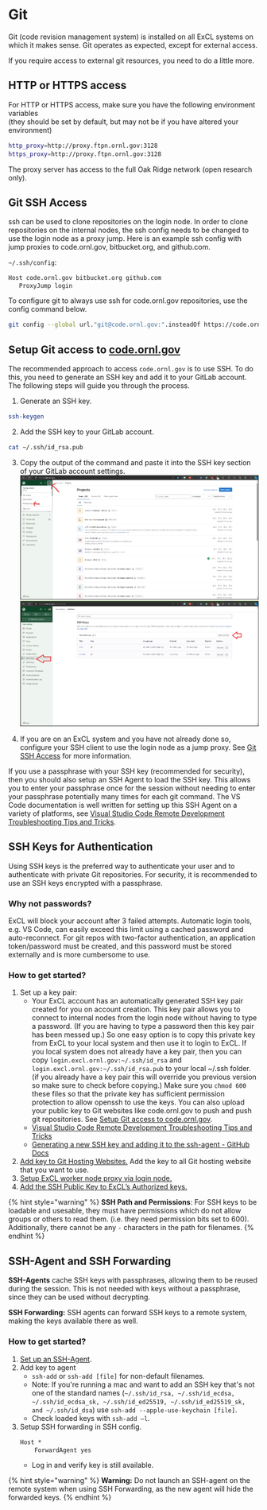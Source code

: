 # Git

Git (code revision management system) is installed on all ExCL systems on which it makes sense. Git operates as expected, except for external access.

If you require access to external git resources, you need to do a little more.

## HTTP or HTTPS access

For HTTP or HTTPS access, make sure you have the following environment variables\
(they should be set by default, but may not be if you have altered your environment)

```bash
http_proxy=http://proxy.ftpn.ornl.gov:3128
https_proxy=http://proxy.ftpn.ornl.gov:3128
```

The proxy server has access to the full Oak Ridge network (open research only).

## Git SSH Access

ssh can be used to clone repositories on the login node. In order to clone repositories on the internal nodes, the ssh config needs to be changed to use the login node as a proxy jump. Here is an example ssh config with jump proxies to code.ornl.gov, bitbucket.org, and github.com.

`~/.ssh/config`:
```config
Host code.ornl.gov bitbucket.org github.com
   ProxyJump login
```

To configure git to always use ssh for code.ornl.gov repositories, use the config command below.

```bash
git config --global url."git@code.ornl.gov:".insteadOf https://code.ornl.gov/
```

## Setup Git access to [code.ornl.gov](https://code.ornl.gov)

The recommended approach to access `code.ornl.gov` is to use SSH. To do this, you need to generate an SSH key and add it to your GitLab account. The following steps will guide you through the process.

1. Generate an SSH key.

```bash
ssh-keygen
```

2. Add the SSH key to your GitLab account.

```bash
cat ~/.ssh/id_rsa.pub
```

3. Copy the output of the command and paste it into the SSH key section of your GitLab account settings.  
    ![code-ornl-user-preferences](../assets/code-ornl-user-preferences.png)
    ![code-ornl-ssh-keys.png](../assets/code-ornl-ssh-keys.png)

4. If you are on an ExCL system and you have not already done so, configure your SSH client to use the login node as a jump proxy. See [Git SSH Access](#git-ssh-access) for more information.

If you use a passphrase with your SSH key (recommended for security), then you should also setup an SSH Agent to load the SSH key. This allows you to enter your passphrase once for the session without needing to enter your passphrase potentially many times for each git command. The VS Code documentation is well written for setting up this SSH Agent on a variety of platforms, see [Visual Studio Code Remote Development Troubleshooting Tips and Tricks](https://code.visualstudio.com/docs/remote/troubleshooting#_setting-up-the-ssh-agent).

## SSH Keys for Authentication

Using SSH keys is the preferred way to authenticate your user and to authenticate with private Git repositories. For security, it is recommended to use an SSH keys encrypted with a passphrase.

### Why not passwords?

ExCL will block your account after 3 failed attempts. Automatic login tools, e.g. VS Code, can easily exceed this limit using a cached password and auto-reconnect.
For git repos with two-factor authentication, an application token/password must be created, and this password must be stored externally and is more cumbersome to use.

### How to get started?

1. Set up a key pair:
    - Your ExCL account has an automatically generated SSH key pair created for you on account creation. This key pair allows you to connect to internal nodes from the login node without having to type a password. (If you are having to type a password then this key pair has been messed up.) So one easy option is to copy this private key from ExCL to your local system and then use it to login to ExCL. If you local system does not already have a key pair, then you can copy `login.excl.ornl.gov:~/.ssh/id_rsa` and `login.excl.ornl.gov:~/.ssh/id_rsa.pub` to your local ~/.ssh folder. (if you already have a key pair this will override you previous version so make sure to check before copying.) Make sure you `chmod 600` these files so that the private key has sufficient permission protection to allow openssh to use the keys. You can also upload your public key to Git websites like code.ornl.gov to push and push git repositories. See [Setup Git access to code.ornl.gov](#setup-git-access-to-code.ornl.gov).
    - [Visual Studio Code Remote Development Troubleshooting Tips and Tricks](https://code.visualstudio.com/docs/remote/troubleshooting#_quick-start-using-ssh-keys)
    - [Generating a new SSH key and adding it to the ssh-agent - GitHub Docs](https://docs.github.com/en/authentication/connecting-to-github-with-ssh/generating-a-new-ssh-key-and-adding-it-to-the-ssh-agent)
2. [Add key to Git Hosting Websites.](https://docs.excl.ornl.gov/software/git#setup-git-access-to-code.ornl.gov) Add the key to all Git hosting website that you want to use.
3. [Setup ExCL worker node proxy via login node.](https://docs.excl.ornl.gov/software/git#git-ssh-access)
4. [Add the SSH Public Key to ExCL’s Authorized keys.](../excl-support/access.md#add-ssh-public-key-to-excls-authorized-keys)

{% hint style="warning" %}
**SSH Path and Permissions**: For SSH keys to be loadable and usesable, they must have permissions which do not allow groups or others to read them. (i.e. they need permission bits set to 600). Additionally, there cannot be any `-` characters in the path for filenames.
{% endhint %}

## SSH-Agent and SSH Forwarding

**SSH-Agents** cache SSH keys with passphrases, allowing them to be reused during the session.
This is not needed with keys without a passphrase, since they can be used without decrypting.

**SSH Forwarding:** SSH agents can forward SSH keys to a remote system, making the keys available there as well.

### How to get started?

1. [Set up an SSH-Agent](https://code.visualstudio.com/docs/remote/troubleshooting).
2. Add key to agent
    - `ssh-add` or `ssh-add [file]` for non-default filenames.
    - Note: If you're running a mac and want to add an SSH key that's not one of the standard names (`~/.ssh/id_rsa, ~/.ssh/id_ecdsa, ~/.ssh/id_ecdsa_sk, ~/.ssh/id_ed25519, ~/.ssh/id_ed25519_sk, and ~/.ssh/id_dsa`) use `ssh-add --apple-use-keychain [file]`.
    - Check loaded keys with `ssh-add –l`.
3. Setup SSH forwarding in SSH config.  
    ```config
    Host *
        ForwardAgent yes
    ```  
    - Log in and verify key is still available.

{% hint style="warning" %}
**Warning:** Do not launch an SSH-agent on the remote system when using SSH Forwarding, as the new agent will hide the forwarded keys.
{% endhint %}
